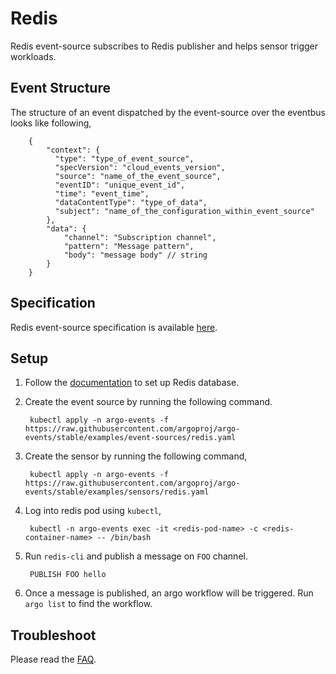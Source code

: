 # Redis

Redis event-source subscribes to Redis publisher and helps sensor trigger workloads.

## Event Structure

The structure of an event dispatched by the event-source over the eventbus looks like following,

        {
            "context": {
              "type": "type_of_event_source",
              "specVersion": "cloud_events_version",
              "source": "name_of_the_event_source",
              "eventID": "unique_event_id",
              "time": "event_time",
              "dataContentType": "type_of_data",
              "subject": "name_of_the_configuration_within_event_source"
            },
            "data": {
              	"channel": "Subscription channel",
              	"pattern": "Message pattern",
              	"body": "message body" // string
            }
        }

## Specification

Redis event-source specification is available [here](https://github.com/argoproj/argo-events/blob/master/api/event-source.md#argoproj.io/v1alpha1.RedisEventSource).

## Setup

1. Follow the [documentation](https://kubernetes.io/docs/tutorials/configuration/configure-redis-using-configmap/#real-world-example-configuring-redis-using-a-configmap) to set up Redis database.

1. Create the event source by running the following command.

        kubectl apply -n argo-events -f https://raw.githubusercontent.com/argoproj/argo-events/stable/examples/event-sources/redis.yaml

1. Create the sensor by running the following command,

        kubectl apply -n argo-events -f https://raw.githubusercontent.com/argoproj/argo-events/stable/examples/sensors/redis.yaml

1. Log into redis pod using `kubectl`,

        kubectl -n argo-events exec -it <redis-pod-name> -c <redis-container-name> -- /bin/bash

1. Run `redis-cli` and publish a message on `FOO` channel.

        PUBLISH FOO hello

1. Once a message is published, an argo workflow will be triggered. Run `argo list` to find the workflow. 

## Troubleshoot
Please read the [FAQ](https://argoproj.github.io/argo-events/FAQ/).
